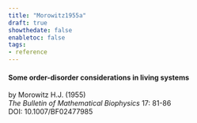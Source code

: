 ```yaml
---
title: "Morowitz1955a"
draft: true
showthedate: false
enabletoc: false
tags:
- reference
---
```


#### **Some order-disorder considerations in living systems**     
by Morowitz H.J. (1955)         
*The Bulletin of Mathematical Biophysics* 17: 81-86       
DOI: 10.1007/BF02477985     


